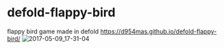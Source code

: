 # defold-flappy-bird
flappy bird game made in defold
https://d954mas.github.io/defold-flappy-bird/
![2017-05-09_17-31-04](https://cloud.githubusercontent.com/assets/2655263/25856106/aa0385e0-34dd-11e7-8e2f-1350d8a741f9.png)

